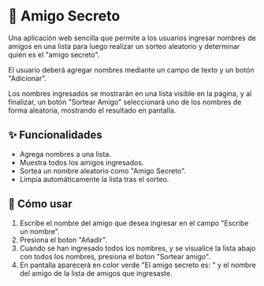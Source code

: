 # 🎁 Amigo Secreto

Una aplicación web sencilla que permite a los usuarios ingresar nombres de amigos en una lista para luego realizar un sorteo aleatorio y determinar quién es el "amigo secreto".

El usuario deberá agregar nombres mediante un campo de texto y un botón "Adicionar". 

Los nombres ingresados se mostrarán en una lista visible en la página, y al finalizar, un botón "Sortear Amigo" seleccionará uno de los nombres de forma aleatoria, mostrando el resultado en pantalla.

## ✨ Funcionalidades

- Agrega nombres a una lista.
- Muestra todos los amigos ingresados.
- Sortea un nombre aleatorio como "Amigo Secreto".
- Limpia automáticamente la lista tras el sorteo.


## 🎉 Cómo usar

1. Escribe el nombre del amigo que desea ingresar en el campo "Escribe un nombre".
2. Presiona el boton "Añadir".
3. Cuando se han ingresado todos los nombres, y se visualice la lista abajo con todos los nombres, presiona el boton "Sortear amigo".
4. En pantalla aparecerá en color verde "El amigo secreto es: " y el nombre del amigo de la lista de amigos que ingresaste.
